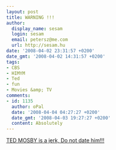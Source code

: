 ```yaml
---
layout: post
title: WARNING !!!
author:
  display_name: sesam
  login: sesam
  email: petersz@me.com
  url: http://sesam.hu
date: '2008-04-02 23:31:57 +0200'
date_gmt: '2008-04-02 14:31:57 +0200'
tags:
- CBS
- HIMYM
- Ted
- fun
- Movies &amp; TV
comments:
- id: 1135
  author: oPal
  date: '2008-04-04 04:27:27 +0200'
  date_gmt: '2008-04-03 19:27:27 +0200'
  content: Absolutely
---
```


[TED MOSBY is a jerk, Do not date him!!!](http://tedmosbyisajerk.com)

